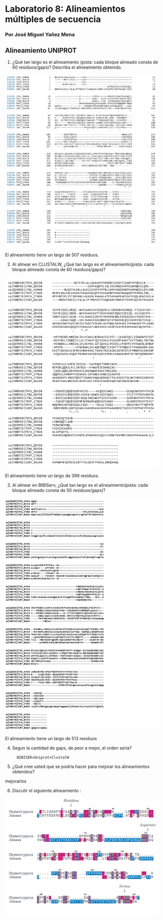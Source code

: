 # Laboratorio 8: Alineamientos múltiples de secuencia

### Por José Miguel Yañez Mena

## Alineamiento UNIPROT

1. ¿Qué tan largo es el alineamiento (pista: cada bloque alineado consta de 60 residuos/gaps)?
Describa el alineamiento obtenido.

![imagen alieneamiento](https://github.com/Peepcross/GR8-LAB-M8/blob/master/alinean2.png)

El alineamiento tiene un largo de 507 residuos. 

2. Al alinear en CLUSTALW, ¿Qué tan largo es el alineamiento(pista: cada bloque alineado consta de 60 residuos/gaps)?

![imagen clustalw](https://github.com/Peepcross/GR8-LAB-M8/blob/master/clustalienean.png)

El alineamiento tiene un largo de 399 residuos.

3. Al alinear en BIBIServ, ¿Qué tan largo es el alineamiento(pista: cada bloque alineado consta de 50 residuos/gaps)?

![imagen bibiserv](https://github.com/Peepcross/GR8-LAB-M8/blob/master/bibisertv.png)

El alineamiento tiene un largo de 513 residuos 

4. Segun la cantidad de gaps, de peor a mejor, el orden seria?

         BIBISER<Uniprot<ClustalW

5. ¿Qué cree usted que se podría hacer para mejorar los alineamientos obtenidos?

mejorarlos

6.  Discutir el siguiente alineamiento :

![imagen:jonasa](https://github.com/Peepcross/GR8-LAB-M8/blob/master/jonasa.png)





